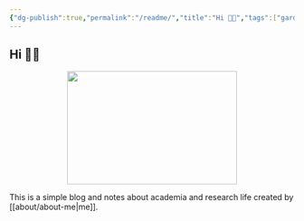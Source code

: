 ```yaml
---
{"dg-publish":true,"permalink":"/readme/","title":"Hi 👋🏼","tags":["gardenEntry"],"created":"2023-03-04T04:00:20.828+07:00","updated":"2025-08-07T06:03:03.096+07:00"}
---
```



## Hi 👋🏼

<p style="text-align: center;">
  <img src="https://random-image-pepebigotes.vercel.app/api/random-image" width="300" height="200">
</p>

This is a simple blog and notes about academia and research life created by [[about/about-me\|me]].
